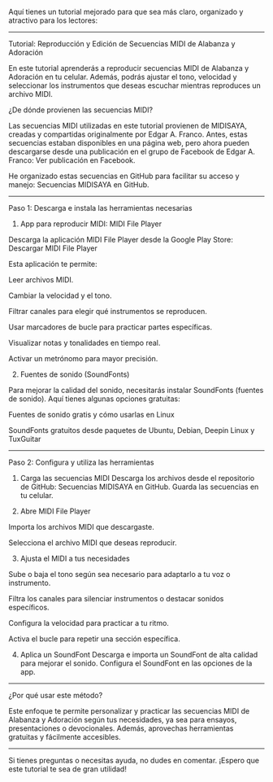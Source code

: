 
Aquí tienes un tutorial mejorado para que sea más claro, organizado y atractivo para los lectores:


---

Tutorial: Reproducción y Edición de Secuencias MIDI de Alabanza y Adoración

En este tutorial aprenderás a reproducir secuencias MIDI de Alabanza y Adoración en tu celular. Además, podrás ajustar el tono, velocidad y seleccionar los instrumentos que deseas escuchar mientras reproduces un archivo MIDI.

¿De dónde provienen las secuencias MIDI?

Las secuencias MIDI utilizadas en este tutorial provienen de MIDISAYA, creadas y compartidas originalmente por Edgar A. Franco. Antes, estas secuencias estaban disponibles en una página web, pero ahora pueden descargarse desde una publicación en el grupo de Facebook de Edgar A. Franco:
Ver publicación en Facebook.

He organizado estas secuencias en GitHub para facilitar su acceso y manejo:
Secuencias MIDISAYA en GitHub.


---

Paso 1: Descarga e instala las herramientas necesarias

1. App para reproducir MIDI: MIDI File Player

Descarga la aplicación MIDI File Player desde la Google Play Store:
Descargar MIDI File Player

Esta aplicación te permite:

Leer archivos MIDI.

Cambiar la velocidad y el tono.

Filtrar canales para elegir qué instrumentos se reproducen.

Usar marcadores de bucle para practicar partes específicas.

Visualizar notas y tonalidades en tiempo real.

Activar un metrónomo para mayor precisión.


2. Fuentes de sonido (SoundFonts)

Para mejorar la calidad del sonido, necesitarás instalar SoundFonts (fuentes de sonido). Aquí tienes algunas opciones gratuitas:

Fuentes de sonido gratis y cómo usarlas en Linux

SoundFonts gratuitos desde paquetes de Ubuntu, Debian, Deepin Linux y TuxGuitar

---

Paso 2: Configura y utiliza las herramientas

1. Carga las secuencias MIDI
Descarga los archivos desde el repositorio de GitHub:
Secuencias MIDISAYA en GitHub.
Guarda las secuencias en tu celular.


2. Abre MIDI File Player

Importa los archivos MIDI que descargaste.

Selecciona el archivo MIDI que deseas reproducir.


3. Ajusta el MIDI a tus necesidades

Sube o baja el tono según sea necesario para adaptarlo a tu voz o instrumento.

Filtra los canales para silenciar instrumentos o destacar sonidos específicos.

Configura la velocidad para practicar a tu ritmo.

Activa el bucle para repetir una sección específica.

4. Aplica un SoundFont
Descarga e importa un SoundFont de alta calidad para mejorar el sonido. Configura el SoundFont en las opciones de la app.


---

¿Por qué usar este método?

Este enfoque te permite personalizar y practicar las secuencias MIDI de Alabanza y Adoración según tus necesidades, ya sea para ensayos, presentaciones o devocionales. Además, aprovechas herramientas gratuitas y fácilmente accesibles.


---

Si tienes preguntas o necesitas ayuda, no dudes en comentar. ¡Espero que este tutorial te sea de gran utilidad!




